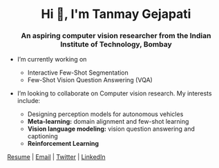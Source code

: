 <h1 align="center">Hi 👋, I'm Tanmay Gejapati</h1>
<h3 align="center">An aspiring computer vision researcher from the <bold>Indian Institute of Technology, Bombay</bold></h3>


- I’m currently working on
  - Interactive Few-Shot Segmentation
  - Few-Shot Vision Question Answering (VQA)

- I’m looking to collaborate on Computer vision research. My interests include:
  - Designing perception models for autonomous vehicles
  - **Meta-learning:** domain alignment and few-shot learning
  - **Vision language modeling:** vision question answering and captioning
  - **Reinforcement Learning**

<p align="left">
  <a href="https://drive.google.com/file/d/13dTQhpBNhQmCAbZiGsedtsIxDDGzdGlU/view?usp=drive_link" target="blank">Resume</a> |
  <a href="mailto:tanmay4269@gmail.com" target="blank">Email</a> |
  <a href="https://twitter.com/tanmay4269" target="blank">Twitter</a> |
  <a href="https://linkedin.com/in/tanmay-gejapati-51546326b" target="blank">LinkedIn</a>
</p>
